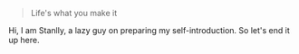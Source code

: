 > Life's what you make it

Hi, I am Stanlly, a lazy guy on preparing my self-introduction. So let's end it up here.
